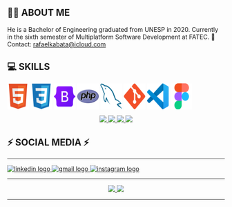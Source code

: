  ## 🧑‍💼 ABOUT ME

He is a Bachelor of  Engineering graduated from UNESP in 2020. Currently in the sixth semester of Multiplatform Software Development at FATEC. 📩Contact: rafaelkabata@icloud.com     

</div>


  ## :computer: SKILLS


  <code><img align="center" alt="Sam-HTML" height="60" width="50" src="https://raw.githubusercontent.com/devicons/devicon/master/icons/html5/html5-original.svg"></code>
  <code><img align="center" alt="Sam-CSS" height="60" width="50" src="https://raw.githubusercontent.com/devicons/devicon/master/icons/css3/css3-original.svg"></code>
  <code><img align="center" alt="Sam-BOOTSTRAP" height="60" width="50" src="https://raw.githubusercontent.com/devicons/devicon/master/icons/bootstrap/bootstrap-original.svg"></code>
  <code><img align="center" alt="Sam-JS" height="60" width="50" src="https://raw.githubusercontent.com/devicons/devicon/master/icons/php/php-original.svg"></code>
  <code><img align="center" alt="Sam-MYSQL" height="60" width="50" src="https://raw.githubusercontent.com/devicons/devicon/master/icons/mysql/mysql-original.svg"></code>
  <code><img align="center" alt="Sam-GIT" height="60" width="50" src="https://raw.githubusercontent.com/devicons/devicon/master/icons/git/git-original.svg"></code>
  <code><img align="center" alt="Sam-GIT" height="60" width="50" src="https://raw.githubusercontent.com/devicons/devicon/master/icons/vscode/vscode-original.svg"></code>
  <code><img align="center" alt="Sam-GIT" height="60" width="50" src="https://raw.githubusercontent.com/devicons/devicon/master/icons/figma/figma-original.svg"></code>


  <a href="https://www.credly.com/users/rafael-kabata/badges">
   <div align="center">
     <img height="120" src="https://images.credly.com/size/1000x1000/images/a12fff38-aab2-4643-be27-7e5c39ddc75c/image.png"  />
     <img height="120" src="https://images.credly.com/size/1000x1000/images/ee35f7c5-696e-47ca-895c-960dfba108b3/image.png" />
     <img height="120" src="https://images.credly.com/size/1000x1000/images/81f903ed-c3a1-4f4b-afcd-e03331a5b12c/image.png" />
     <img height="120" src="https://images.credly.com/size/1000x1000/images/2784d0d8-327c-406f-971e-9f0e15097003/image.png" 
   </div>
</a>
</div>

 ## ⚡ SOCIAL MEDIA ⚡
  <hr>

<div align="left">
  
  <a href="https://www.linkedin.com/in/rafaelkabata/" target="_blank">
    <img src="https://raw.githubusercontent.com/maurodesouza/profile-readme-generator/master/src/assets/icons/social/linkedin/default.svg" width="60" height="30" alt="linkedin logo"  />
  </a>
  <a href="kabatarafael@gmail.com" target="_blank">
    <img src="https://raw.githubusercontent.com/maurodesouza/profile-readme-generator/master/src/assets/icons/social/gmail/default.svg" width="60" height="30" alt="gmail logo"  />
 </a>
  <a href="https://www.instagram.com/rafaelkabata/" target="_blank">
    <img src="https://raw.githubusercontent.com/maurodesouza/profile-readme-generator/master/src/assets/icons/social/instagram/default.svg" width="60" height="30" alt="instagram logo"  />
  </a>
</div>

<hr>
<div align="center">
  <a href="https://github.com/rafaelkabata">
  <img height="160em" src="https://github-readme-stats.vercel.app/api?username=rafaelkabata&show_icons=true&theme=tokyonight&include_all_commits=true&count_private=true"/>
  <img height="160em" src="https://github-readme-stats.vercel.app/api/top-langs/?username=rafaelkabata&layout=compact&langs_count=7&theme=tokyonight"/>
</div>
<hr>
<div align="center">  






